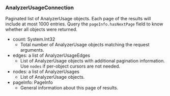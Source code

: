 ### AnalyzerUsageConnection
Paginated list of AnalyzerUsage objects. Each page of the results will include at most 1000 entries. Query the `pageInfo.hasNextPage` field to know whether all objects were returned.

- count: System.Int32
  - Total number of AnalyzerUsage objects matching the request arguments.
- edges: a list of AnalyzerUsageEdges
  - List of AnalyzerUsage objects with additional pagination information. Use `nodes` if per-object cursors are not needed.
- nodes: a list of AnalyzerUsages
  - List of AnalyzerUsage objects.
- pageInfo: PageInfo
  - General information about this page of results.
